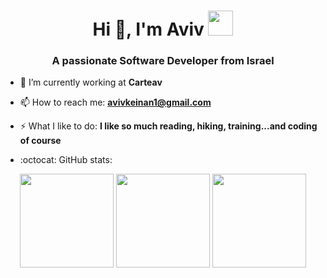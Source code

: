 <h1 align="center">Hi 👋, I'm Aviv <img height="40" src="https://emoji.gg/assets/emoji/7333-parrotdance.gif"></h1>
<h3 align="center">A passionate Software Developer from Israel</h3>

- 🔭 I’m currently working at **Carteav**

- 📫 How to reach me: **avivkeinan1@gmail.com**

- ⚡ What I like to do: **I like so much reading, hiking, training...and coding of course**

- :octocat: GitHub stats:

<p align= "center">
  <img height= "150" src="https://github-readme-stats.vercel.app/api?username=avivk9&theme=react&show_icons=true&include_all_commits=true" />
  <img height= "150" src="https://github-readme-stats.vercel.app/api/top-langs/?username=avivk9&theme=react&layout=compact" />
  <img height= "150" src="https://github-readme-streak-stats.herokuapp.com/?user=avivk9&theme=react&hide_border=false" />
  
</p>

